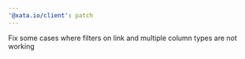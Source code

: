 ```yaml
---
'@xata.io/client': patch
---
```


Fix some cases where filters on link and multiple column types are not working
